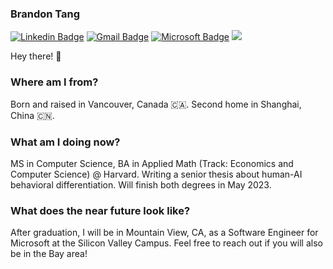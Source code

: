 ### Brandon Tang

[![Linkedin Badge](https://img.shields.io/badge/-brandontang-blue?style=flat-square&logo=Linkedin&logoColor=white&link=https://www.linkedin.com/in/brandontang18/)](https://www.linkedin.com/in/brandontang18/) 
[![Gmail Badge](https://img.shields.io/badge/-brandon_tang@college.harvard.edu-c14438?style=flat-square&logo=Gmail&logoColor=white&link=mailto:brandon_tang@college.harvard.edu)](mailto:brandon_tang@college.harvard.edu)
[![Microsoft Badge](https://img.shields.io/badge/-brandont@mit.edu-blue?style=flat-square&logo=Microsoft&logoColor=white&link=mailto:brandont@mit.edu)](mailto:brandont@mit.edu)
![](https://komarev.com/ghpvc/?username=brandontang892&color=orange&style=flat-square)

Hey there! 👋 

### Where am I from? 

Born and raised in Vancouver, Canada 🇨🇦.
Second home in Shanghai, China 🇨🇳.

### What am I doing now?

MS in Computer Science, BA in Applied Math (Track: Economics and Computer Science) @ Harvard.
Writing a senior thesis about human-AI behavioral differentiation. Will finish both degrees in May 2023.

### What does the near future look like?

After graduation, I will be in Mountain View, CA, as a Software Engineer for Microsoft at the Silicon Valley Campus. Feel free to reach out if you will also be in the Bay area!

